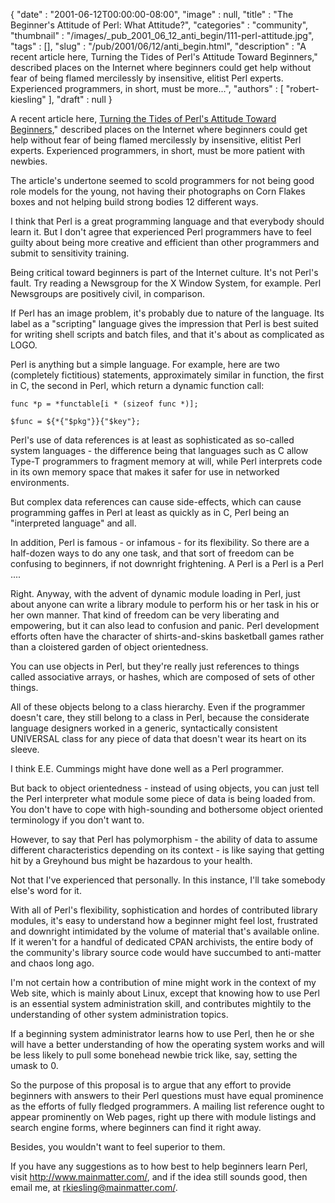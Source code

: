 {
   "date" : "2001-06-12T00:00:00-08:00",
   "image" : null,
   "title" : "The Beginner's Attitude of Perl: What Attitude?",
   "categories" : "community",
   "thumbnail" : "/images/_pub_2001_06_12_anti_begin/111-perl-attitude.jpg",
   "tags" : [],
   "slug" : "/pub/2001/06/12/anti_begin.html",
   "description" : "A recent article here, Turning the Tides of Perl's Attitude Toward Beginners,\" described places on the Internet where beginners could get help without fear of being flamed mercilessly by insensitive, elitist Perl experts. Experienced programmers, in short, must be more...",
   "authors" : [
      "robert-kiesling"
   ],
   "draft" : null
}



A recent article here, [Turning the Tides of Perl's Attitude Toward Beginners](/pub/2001/05/29/tides.html)," described places on the Internet where beginners could get help without fear of being flamed mercilessly by insensitive, elitist Perl experts. Experienced programmers, in short, must be more patient with newbies.

The article's undertone seemed to scold programmers for not being good role models for the young, not having their photographs on Corn Flakes boxes and not helping build strong bodies 12 different ways.

I think that Perl is a great programming language and that everybody should learn it. But I don't agree that experienced Perl programmers have to feel guilty about being more creative and efficient than other programmers and submit to sensitivity training.

Being critical toward beginners is part of the Internet culture. It's not Perl's fault. Try reading a Newsgroup for the X Window System, for example. Perl Newsgroups are positively civil, in comparison.

If Perl has an image problem, it's probably due to nature of the language. Its label as a "scripting" language gives the impression that Perl is best suited for writing shell scripts and batch files, and that it's about as complicated as LOGO.

Perl is anything but a simple language. For example, here are two (completely fictitious) statements, approximately similar in function, the first in C, the second in Perl, which return a dynamic function call:

    func *p = *functable[i * (sizeof func *)];

    $func = ${*{"$pkg"}}{"$key"};

Perl's use of data references is at least as sophisticated as so-called system languages - the difference being that languages such as C allow Type-T programmers to fragment memory at will, while Perl interprets code in its own memory space that makes it safer for use in networked environments.

But complex data references can cause side-effects, which can cause programming gaffes in Perl at least as quickly as in C, Perl being an "interpreted language" and all.

In addition, Perl is famous - or infamous - for its flexibility. So there are a half-dozen ways to do any one task, and that sort of freedom can be confusing to beginners, if not downright frightening. A Perl is a Perl is a Perl ....

Right. Anyway, with the advent of dynamic module loading in Perl, just about anyone can write a library module to perform his or her task in his or her own manner. That kind of freedom can be very liberating and empowering, but it can also lead to confusion and panic. Perl development efforts often have the character of shirts-and-skins basketball games rather than a cloistered garden of object orientedness.

You can use objects in Perl, but they're really just references to things called associative arrays, or hashes, which are composed of sets of other things.

All of these objects belong to a class hierarchy. Even if the programmer doesn't care, they still belong to a class in Perl, because the considerate language designers worked in a generic, syntactically consistent UNIVERSAL class for any piece of data that doesn't wear its heart on its sleeve.

I think E.E. Cummings might have done well as a Perl programmer.

But back to object orientedness - instead of using objects, you can just tell the Perl interpreter what module some piece of data is being loaded from. You don't have to cope with high-sounding and bothersome object oriented terminology if you don't want to.

However, to say that Perl has polymorphism - the ability of data to assume different characteristics depending on its context - is like saying that getting hit by a Greyhound bus might be hazardous to your health.

Not that I've experienced that personally. In this instance, I'll take somebody else's word for it.

With all of Perl's flexibility, sophistication and hordes of contributed library modules, it's easy to understand how a beginner might feel lost, frustrated and downright intimidated by the volume of material that's available online. If it weren't for a handful of dedicated CPAN archivists, the entire body of the community's library source code would have succumbed to anti-matter and chaos long ago.

I'm not certain how a contribution of mine might work in the context of my Web site, which is mainly about Linux, except that knowing how to use Perl is an essential system administration skill, and contributes mightily to the understanding of other system administration topics.

If a beginning system administrator learns how to use Perl, then he or she will have a better understanding of how the operating system works and will be less likely to pull some bonehead newbie trick like, say, setting the umask to 0.

So the purpose of this proposal is to argue that any effort to provide beginners with answers to their Perl questions must have equal prominence as the efforts of fully fledged programmers. A mailing list reference ought to appear prominently on Web pages, right up there with module listings and search engine forms, where beginners can find it right away.

Besides, you wouldn't want to feel superior to them.

If you have any suggestions as to how best to help beginners learn Perl, visit <http://www.mainmatter.com/>, and if the idea still sounds good, then email me, at [rkiesling@mainmatter.com/](mailto:rkiesling@mainmatter.com).
